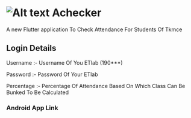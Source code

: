 # ![Alt text](https://github.com/Dinoy-Raj/anonymousapp/blob/main/assets/ffg.png) Achecker

A new Flutter application To Check Attendance For Students Of Tkmce 




## Login Details

Username :- Username Of You ETlab (190***)

Password :- Password Of Your ETlab

Percentage :- Percentage Of Attendance Based On Which Class Can Be Bunked To Be Calculated


### Android App Link 



